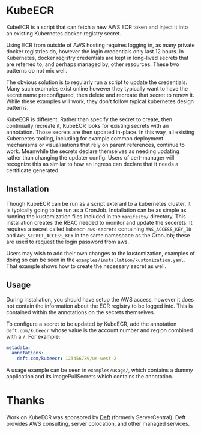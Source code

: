 # KubeECR

KubeECR is a script that can fetch a new AWS ECR token and inject it into an existing Kubernetes docker-registry secret.

Using ECR from outside of AWS hosting requires logging in, as many private docker registries do, however the login credentials only last 12 hours.
In Kubernetes, docker registry credentials are kept in long-lived secrets that are referred to, and perhaps managed by, other resources.
These two patterns do not mix well.

The obvious solution is to regularly run a script to update the credentials.
Many such examples exist online however they typically want to have the secret name preconfigured, then delete and recreate that secret to renew it.
While these examples will work, they don't follow typical kubernetes design patterns.

KubeECR is different.
Rather than specify the secret to create, then continually recreate it, KubeECR looks for existing secrets with an annotation.
Those secrets are then updated in-place.
In this way, all existing Kubernetes tooling, including for example common deployment mechanisms or visualisations that rely on parent references, continue to work.
Meanwhile the secrets declare themselves as needing updating rather than changing the updater config.
Users of cert-manager will recognize this as similar to how an ingress can declare that it needs a certificate generated.

## Installation

Though KubeECR can be run as a script exteranl to a kubernetes cluster, it is typically going to be run as a CronJob.
Installation can be as simple as running the kustomization files Included in the `manifests/` directory.
This installation creates the RBAC needed to monitor and update the secerets.
It requires a secret called `kubeecr-aws-secrets` containing `AWS_ACCESS_KEY_ID` and `AWS_SECRET_ACCESS_KEY` in the same namespace as the CronJob; these are used to request the login password from aws.

Users may wish to add their own changes to the kustomization, examples of doing so can be seen in the `examples/installation/kustomization.yaml`.
That example shows how to create the necessary secret as well.

## Usage

During installation, you should have setup the AWS access, however it does not contain the information about the ECR registry to be logged into.
This is contained within the annotations on the secrets themselves.

To configure a secret to be updated by KubeECR, add the annotation `deft.com/kubeecr` whose value is the account number and region combined with a `/`.
For example:

```yaml
metadata:
  annotations:
    deft.com/kubeecr: 123456789/us-west-2
```

A usage example can be seen in `examples/usage/`, which contains a dummy application and its imagePullSecrets which contains the annotation.

# Thanks

Work on KubeECR was sponsored by [Deft](deft.com) (formerly ServerCentral).
Deft provides AWS consulting, server colocation, and other managed services.
